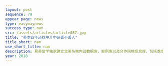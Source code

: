 ```yaml
---
layout: post
sequence: 79
appear_page: news
type: easymaynews
success_type: nan
src: /assets/articles/article087.jpg
title: "美本四年还找中介申研丢不丢人"
title_short: nan
use_short_title: nan
description: 易美留学独家建立北美名校内部数据库，案例库以及合作院校信息库，包括季度最低录取分数线，最新录取率，知名院校最新课程设置和培养目标等重要信息，为易美学员进行特定数据筛选与匹配，帮助易美学员精准定位理想院校以及专业。
year: 2018
---
```


